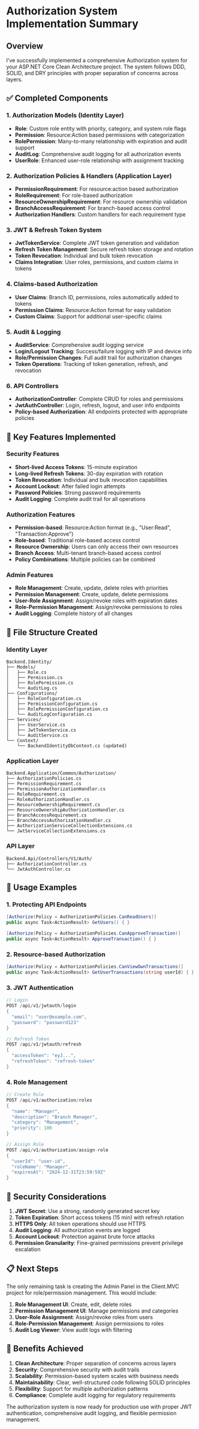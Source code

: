 # Authorization System Implementation Summary

## Overview
I've successfully implemented a comprehensive Authorization system for your ASP.NET Core Clean Architecture project. The system follows DDD, SOLID, and DRY principles with proper separation of concerns across layers.

## ✅ Completed Components

### 1. Authorization Models (Identity Layer)
- **Role**: Custom role entity with priority, category, and system role flags
- **Permission**: Resource:Action based permissions with categorization
- **RolePermission**: Many-to-many relationship with expiration and audit support
- **AuditLog**: Comprehensive audit logging for all authorization events
- **UserRole**: Enhanced user-role relationship with assignment tracking

### 2. Authorization Policies & Handlers (Application Layer)
- **PermissionRequirement**: For resource:action based authorization
- **RoleRequirement**: For role-based authorization
- **ResourceOwnershipRequirement**: For resource ownership validation
- **BranchAccessRequirement**: For branch-based access control
- **Authorization Handlers**: Custom handlers for each requirement type

### 3. JWT & Refresh Token System
- **JwtTokenService**: Complete JWT token generation and validation
- **Refresh Token Management**: Secure refresh token storage and rotation
- **Token Revocation**: Individual and bulk token revocation
- **Claims Integration**: User roles, permissions, and custom claims in tokens

### 4. Claims-based Authorization
- **User Claims**: Branch ID, permissions, roles automatically added to tokens
- **Permission Claims**: Resource:Action format for easy validation
- **Custom Claims**: Support for additional user-specific claims

### 5. Audit & Logging
- **AuditService**: Comprehensive audit logging service
- **Login/Logout Tracking**: Success/failure logging with IP and device info
- **Role/Permission Changes**: Full audit trail for authorization changes
- **Token Operations**: Tracking of token generation, refresh, and revocation

### 6. API Controllers
- **AuthorizationController**: Complete CRUD for roles and permissions
- **JwtAuthController**: Login, refresh, logout, and user info endpoints
- **Policy-based Authorization**: All endpoints protected with appropriate policies

## 🔧 Key Features Implemented

### Security Features
- **Short-lived Access Tokens**: 15-minute expiration
- **Long-lived Refresh Tokens**: 30-day expiration with rotation
- **Token Revocation**: Individual and bulk revocation capabilities
- **Account Lockout**: After failed login attempts
- **Password Policies**: Strong password requirements
- **Audit Logging**: Complete audit trail for all operations

### Authorization Features
- **Permission-based**: Resource:Action format (e.g., "User:Read", "Transaction:Approve")
- **Role-based**: Traditional role-based access control
- **Resource Ownership**: Users can only access their own resources
- **Branch Access**: Multi-tenant branch-based access control
- **Policy Combinations**: Multiple policies can be combined

### Admin Features
- **Role Management**: Create, update, delete roles with priorities
- **Permission Management**: Create, update, delete permissions
- **User-Role Assignment**: Assign/revoke roles with expiration dates
- **Role-Permission Management**: Assign/revoke permissions to roles
- **Audit Logging**: Complete history of all changes

## 📁 File Structure Created

### Identity Layer
```
Backend.Identity/
├── Models/
│   ├── Role.cs
│   ├── Permission.cs
│   ├── RolePermission.cs
│   └── AuditLog.cs
├── Configurations/
│   ├── RoleConfiguration.cs
│   ├── PermissionConfiguration.cs
│   ├── RolePermissionConfiguration.cs
│   └── AuditLogConfiguration.cs
├── Services/
│   ├── UserService.cs
│   ├── JwtTokenService.cs
│   └── AuditService.cs
└── Context/
    └── BackendIdentityDbContext.cs (updated)
```

### Application Layer
```
Backend.Application/Common/Authorization/
├── AuthorizationPolicies.cs
├── PermissionRequirement.cs
├── PermissionAuthorizationHandler.cs
├── RoleRequirement.cs
├── RoleAuthorizationHandler.cs
├── ResourceOwnershipRequirement.cs
├── ResourceOwnershipAuthorizationHandler.cs
├── BranchAccessRequirement.cs
├── BranchAccessAuthorizationHandler.cs
├── AuthorizationServiceCollectionExtensions.cs
└── JwtServiceCollectionExtensions.cs
```

### API Layer
```
Backend.Api/Controllers/V1/Auth/
├── AuthorizationController.cs
└── JwtAuthController.cs
```

## 🚀 Usage Examples

### 1. Protecting API Endpoints
```csharp
[Authorize(Policy = AuthorizationPolicies.CanReadUsers)]
public async Task<ActionResult> GetUsers() { }

[Authorize(Policy = AuthorizationPolicies.CanApproveTransaction)]
public async Task<ActionResult> ApproveTransaction() { }
```

### 2. Resource-based Authorization
```csharp
[Authorize(Policy = AuthorizationPolicies.CanViewOwnTransactions)]
public async Task<ActionResult> GetUserTransactions(string userId) { }
```

### 3. JWT Authentication
```csharp
// Login
POST /api/v1/jwtauth/login
{
  "email": "user@example.com",
  "password": "password123"
}

// Refresh Token
POST /api/v1/jwtauth/refresh
{
  "accessToken": "eyJ...",
  "refreshToken": "refresh-token"
}
```

### 4. Role Management
```csharp
// Create Role
POST /api/v1/authorization/roles
{
  "name": "Manager",
  "description": "Branch Manager",
  "category": "Management",
  "priority": 100
}

// Assign Role
POST /api/v1/authorization/assign-role
{
  "userId": "user-id",
  "roleName": "Manager",
  "expiresAt": "2024-12-31T23:59:59Z"
}
```

## 🔐 Security Considerations

1. **JWT Secret**: Use a strong, randomly generated secret key
2. **Token Expiration**: Short access tokens (15 min) with refresh rotation
3. **HTTPS Only**: All token operations should use HTTPS
4. **Audit Logging**: All authorization events are logged
5. **Account Lockout**: Protection against brute force attacks
6. **Permission Granularity**: Fine-grained permissions prevent privilege escalation

## 📋 Next Steps

The only remaining task is creating the Admin Panel in the Client.MVC project for role/permission management. This would include:

1. **Role Management UI**: Create, edit, delete roles
2. **Permission Management UI**: Manage permissions and categories
3. **User-Role Assignment**: Assign/revoke roles from users
4. **Role-Permission Management**: Assign permissions to roles
5. **Audit Log Viewer**: View audit logs with filtering

## 🎯 Benefits Achieved

1. **Clean Architecture**: Proper separation of concerns across layers
2. **Security**: Comprehensive security with audit trails
3. **Scalability**: Permission-based system scales with business needs
4. **Maintainability**: Clear, well-structured code following SOLID principles
5. **Flexibility**: Support for multiple authorization patterns
6. **Compliance**: Complete audit logging for regulatory requirements

The authorization system is now ready for production use with proper JWT authentication, comprehensive audit logging, and flexible permission management.